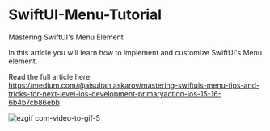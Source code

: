 # SwiftUI-Menu-Tutorial
 
Mastering SwiftUI's Menu Element

In this article you will learn how to implement and customize SwiftUI's Menu element.

Read the full article here: https://medium.com/@aisultan.askarov/mastering-swiftuis-menu-tips-and-tricks-for-next-level-ios-development-primaryaction-ios-15-16-6b4b7cb86ebb

![ezgif com-video-to-gif-5](https://user-images.githubusercontent.com/36818367/227378702-e72c8008-a965-4199-9ca0-d7457404304a.gif)
